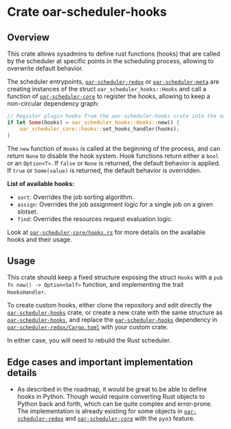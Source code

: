 # Crate oar-scheduler-hooks

## Overview

This crate allows sysadmins to define rust functions (hooks) that are called by the scheduler at specific points in the scheduling process, allowing
to overwrite default behavior.

The scheduler entrypoints, [`oar-scheduler-redox`](/oar-scheduler-redox) or [`oar-scheduler-meta`](/oar-scheduler-meta) are creating instances of the
struct `oar_scheduler_hooks::Hooks` and call a
function of
[`oar-scheduler-core`](/oar-scheduler-core) to register the hooks, allowing to keep a non-circular dependency graph:

```rust
// Register plugin hooks from the oar-scheduler-hooks crate into the oar-scheduler-core crate
if let Some(hooks) = oar_scheduler_hooks::Hooks::new() {
    oar_scheduler_core::hooks::set_hooks_handler(hooks);
}
```

The `new` function of `Hooks` is called at the beginning of the process, and can return `None` to disable the hook system.
Hook functions return either a `bool` or an `Option<T>`. If `false` or `None` is returned, the default behavior is applied. If `true` or `Some(value)`
is returned, the default behavior is overridden.

**List of available hooks:**

- `sort`: Overrides the job sorting algorithm.
- `assign`: Overrides the job assignment logic for a single job on a given slotset.
- `find`: Overrides the resources request evaluation logic.

Look at [`oar-scheduler-core/hooks.rs`](/oar-scheduler-core/hooks.rs) for more details on the available hooks and their usage.

## Usage

This crate should keep a fixed structure exposing the struct `Hooks` with a `pub fn new() -> Option<Self>` function,
and implementing the trait `HooksHandler`.

To create custom hooks, either clone the repository and edit directly the [`oar-scheduler-hooks`](/oar-scheduler-hooks) crate, or create a new crate
with the same structure
as [`oar-scheduler-hooks`](/oar-scheduler-hooks),
and replace the [`oar-scheduler-hooks`](/oar-scheduler-hooks) dependency in [`oar-scheduler-redox/Cargo.toml`](oar-scheduler-redox/Cargo.toml) with
your custom crate.

In either case, you will need to rebuild the Rust scheduler.

## Edge cases and important implementation details

- As described in the roadmap, it would be great to be able to define hooks in Python. Though would require converting Rust objects to Python
  back and forth, which can be quite complex and error-prone. The implementation is already existing for some objects in [
  `oar-scheduler-redox`](/oar-scheduler-redox)
  and [`oar-scheduler-core`](/oar-scheduler-core) with the `pyo3` feature.
